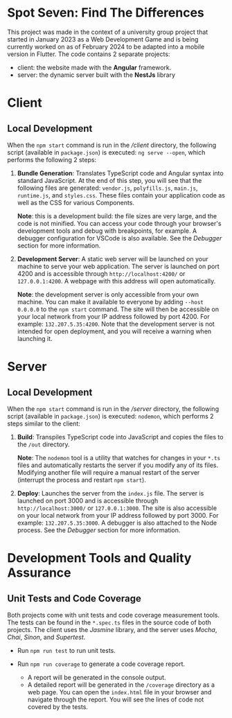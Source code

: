 # Spot Seven: Find The Differences
This project was made in the context of a university group project that started in January 2023 as a Web Development Game and is being currently worked on as of February 2024 to be adapted into a mobile version in Flutter. 
The code contains 2 separate projects:

-   client: the website made with the **Angular** framework.
-   server: the dynamic server built with the **NestJs** library

# Client

## Local Development

When the `npm start` command is run in the _/client_ directory, the following script (available in `package.json`) is executed: `ng serve --open`, which performs the following 2 steps:

1. **Bundle Generation**: Translates TypeScript code and Angular syntax into standard JavaScript. At the end of this step, you will see that the following files are generated: `vendor.js`, `polyfills.js`, `main.js`, `runtime.js`, and `styles.css`. These files contain your application code as well as the CSS for various Components.

    **Note**: this is a development build: the file sizes are very large, and the code is not minified. You can access your code through your browser's development tools and debug with breakpoints, for example. A debugger configuration for VSCode is also available. See the _Debugger_ section for more information.

2. **Development Server**: A static web server will be launched on your machine to serve your web application. The server is launched on port 4200 and is accessible through `http://localhost:4200/` or `127.0.0.1:4200`. A webpage with this address will open automatically.

    **Note**: the development server is only accessible from your own machine. You can make it available to everyone by adding `--host 0.0.0.0` to the `npm start` command. The site will then be accessible on your local network from your IP address followed by port 4200. For example: `132.207.5.35:4200`. Note that the development server is not intended for open deployment, and you will receive a warning when launching it.

# Server

## Local Development

When the `npm start` command is run in the _/server_ directory, the following script (available in `package.json`) is executed: `nodemon`, which performs 2 steps similar to the client:

1. **Build**: Transpiles TypeScript code into JavaScript and copies the files to the `/out` directory.

    **Note**: The `nodemon` tool is a utility that watches for changes in your `*.ts` files and automatically restarts the server if you modify any of its files. Modifying another file will require a manual restart of the server (interrupt the process and restart `npm start`).

2. **Deploy**: Launches the server from the `index.js` file. The server is launched on port 3000 and is accessible through `http://localhost:3000/` or `127.0.0.1:3000`. The site is also accessible on your local network from your IP address followed by port 3000. For example: `132.207.5.35:3000`. A debugger is also attached to the Node process. See the _Debugger_ section for more information.


# Development Tools and Quality Assurance

## Unit Tests and Code Coverage

Both projects come with unit tests and code coverage measurement tools.
The tests can be found in the `*.spec.ts` files in the source code of both projects. The client uses the _Jasmine_ library, and the server uses _Mocha_, _Chai_, _Sinon_, and _Supertest_.


-   Run `npm run test` to run unit tests.

-   Run `npm run coverage` to generate a code coverage report.
    -   A report will be generated in the console output.
    -   A detailed report will be generated in the `/coverage` directory as a web page. You can open the `index.html` file in your browser and navigate through the report. You will see the lines of code not covered by the tests.

